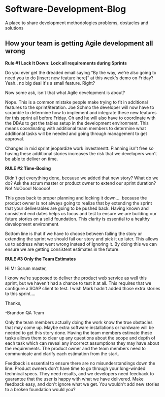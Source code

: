 # Software-Development-Blog
A place to share development methodologies problems, obstacles and solutions


<h2>How your team is getting Agile development all wrong</h2>


<b>Rule #1 Lock It Down: Lock all requirements during Sprints</b>

Do you ever get the dreaded email saying “By the way, we're also going to need you to do [insert new feature here]” at this week's demo on Friday? Yeah.. no big deal it's a small feature. Right? 

Now some ask, isn't that what Agile development is about? 

Nope. This is a common mistake people make trying to fit in additional features to the sprint/iteration. Joe Schmo the developer will now have to scramble to determine how to implement and integrate these new features for this sprint all before Friday. Oh and he will also have to coordinate with the DBAs to get the tables setup in the development environment. This means coordinating with additional team members to determine what additional tasks will be needed and going through management to get approval.   

Changes in mid sprint jeopardize work investmentt. Planning isn't free so having these additional stories increases the risk that we developers won't be able to deliver on time. 

<b>RULE #2 Time-Boxing</b>

Didn't get everything done, because we added that new story? What do we do? Ask the scrum master or product owner to extend our sprint duration? No! NoOooo! Nooooo!

This goes back to proper planning and locking it down.... because the product owner is not always going to realize that by extending the sprint that your deliverables are going to be pushed back. Having known and consistent end dates helps us focus and test to ensure we are building our future stories on a solid foundation. This clarity is essential to a healthy development environment.  

Bottom line is that if we have to choose between failing the story or extending the sprint we should fail our story and pick it up later. This allows us to address what went wrong instead of ignoring it.  By doing this we can ensure we are getting consistent estimates in the future.


<b>RULE #3 Only the Team Estimates</b>

Hi Mr Scrum master,
 
I know we're supposed to deliver the product web service as well this sprint, but we haven't had a chance to test it at all. This requires that we configure a SOAP client to test. I wish Mark hadn't added those extra stories to this sprint....

Thanks,

-Brandon
QA Team

Only the team members actually doing the work know the true obstacles that may come up. Maybe extra software installations or hardware will be needed to get this story done. Having the team members estimate these tasks allows them to clear up any questions about the scope and depth of each task which can reveal any incorrect assumptions they may have about the requirements. The product owner and the team members need to communicate and clarify each estimation from the start. 

Feedback is essential to ensure there are no misunderstandings down the line. Product owners don't have time to go through your long-winded technical specs. They need results, and we developers need feedback to guarantee that the user is happy with what we have delivered. Make feedback easy, and don't ignore what we get. You wouldn't add new stories to a broken foundation would you?


